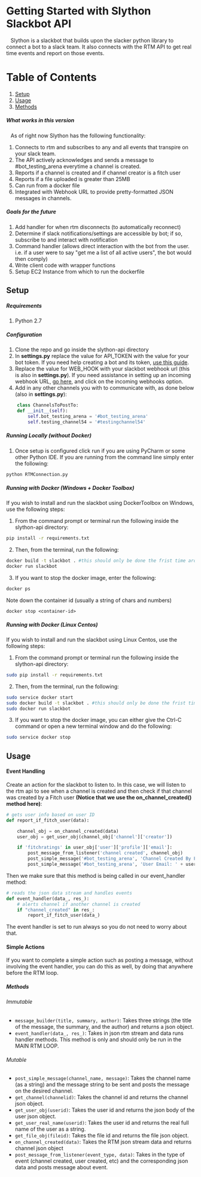 


# Getting Started with Slython Slackbot API
&nbsp;&nbsp; Slython is a slackbot that builds upon the slacker python library to connect a bot to a slack team. It also connects with the RTM API to get real time events and report on those events.


# Table of Contents
1. [Setup](#setup)
2. [Usage](#usage)
3. [Methods](#methods)


##### What works in this version
&nbsp;&nbsp; As of right now Slython has the following functionality:
1. Connects to rtm and subscribes to any and all events that transpire on your slack team.
2. The API actively acknowledges and sends a message to #bot_testing_arena everytime a channel is created.
3. Reports if a channel is created and if channel creator is a fitch user
4. Reports if a file uploaded is greater than 25MB
5. Can run from a docker file
6. Integrated with Webhook URL to provide pretty-formatted JSON messages in channels.

##### Goals for the future
1. Add handler for when rtm disconnects (to automatically reconnect)
2. Determine if slack notifications/settings are accessible by bot; if so, subscribe to and interact with notification
3. Command handler (allows direct interaction with the bot from the user. i.e. if a user were to say "get me a list of all active users", the bot would then comply)
4. Write client code with wrapper functions
5. Setup EC2 Instance from which to run the dockerfile


## Setup
##### Requirements
1. Python 2.7

##### Configuration
1. Clone the repo and go inside the slython-api directory
2. In **settings.py** replace the value for API_TOKEN with the value for your bot token. If you need help creating a bot and its token, [use this guide](https://imperiallabs.github.io/quick_landing.html#get-a-key).
3. Replace the value for WEB_HOOK with your slackbot webhook url (this is also in **settings.py**). If you need assistance
   in setting up an incoming webhook URL, [go here]( https://slack.com/apps/manage/custom-integrations), and click on the incoming webhooks option.
4. Add in any other channels you with to communicate with, as done below (also in **settings.py**):
```python
    class ChannelsToPostTo:
    def __init__(self):
        self.bot_testing_arena = '#bot_testing_arena'
        self.testing_channel54 = '#testingchannel54'
```
##### Running Locally (without Docker)

1. Once setup is configured click run if you are using PyCharm or some other Python IDE. If you are running from the command line simply enter the following:
 ```bash
 python RTMConnection.py
 ```

##### Running with Docker (Windows + Docker Toolbox)
If you wish to install and run the slackbot using DockerToolbox on Windows, use the following steps:

1. From the command prompt or terminal run the following inside the slython-api directory:
```bash
pip install -r requirements.txt
```
2. Then, from the terminal, run the following:
```bash
docker build -t slackbot . #this should only be done the frist time around. If you want to start the bot again, you do not need to enter this command
docker run slackbot
```
3. If you want to stop the docker image, enter the following:
```bash
docker ps
```
Note down the container id (usually a string of chars and numbers)
```
docker stop <container-id>
```

##### Running with Docker (Linux Centos)
If you wish to install and run the slackbot using Linux Centos, use the following steps:

1. From the command prompt or terminal run the following inside the slython-api directory:
```bash
sudo pip install -r requirements.txt
```
2. Then, from the terminal, run the following:
```bash
sudo service docker start
sudo docker build -t slackbot . #this should only be done the frist time around. If you want to start the bot again, you do not need to enter this command
sudo docker run slackbot
```
3. If you want to stop the docker image, you can either give the Ctrl-C command or open a new terminal window and do the following:
```bash
sudo service docker stop
```

## Usage
#### Event Handling
Create an action for the slackbot to listen to. In this case, we will listen to the rtm api to see when a channel
is created and then check if that channel was created by a Fitch user **(Notice that we use the on_channel_created() method here)**:
```python
# gets user info based on user ID
def report_if_fitch_user(data):

    channel_obj = on_channel_created(data)
    user_obj = get_user_obj(channel_obj['channel']['creator'])

    if 'fitchratings' in user_obj['user']['profile']['email']:
        post_message_from_listener('channel created', channel_obj)
        post_simple_message('#bot_testing_arena', 'Channel Created By Fitch User')
        post_simple_message('#bot_testing_arena', 'User Email: ' + user_obj['user']['profile']['email'])
```

Then we make sure that this method is being called in our event_handler method:
```python
# reads the json data stream and handles events
def event_handler(data_, res_):
    # alerts channel if another channel is created
    if "channel_created" in res_:
        report_if_fitch_user(data_)
```

The event handler is set to run always so you do not need to worry about that.

#### Simple Actions
If you want to complete a simple action such as posting a message, without involving the event handler, you can
do this as well, by doing that anywhere before the RTM loop.

##### Methods
###### Immutable
- ```message_builder(title, summary, author)```: Takes three strings (the title of the message, the summary, and the author)
and returns a json object.
- ```event_handler(data_, res_)```: Takes in json rtm stream and data runs handler methods. This method is only
and should only be run in the MAIN RTM LOOP.
###### Mutable
- ```post_simple_message(channel_name, message)```: Takes the channel name (as a string) and the message string to be sent
and posts the message on the desired channel.
- ```get_channel(channelid)```: Takes the channel id and returns the channel json object.
- ```get_user_obj(userid)```: Takes the user id and returns the json body of the user json object.
- ```get_user_real_name(userid)```: Takes the user id and returns the real full name of the user as a string.
- ```get_file_obj(fileid)```: Takes the file id and returns the file json object.
- ```on_channel_created(data)```: Takes the RTM json stream data and returns channel json object
- ```post_message_from_listener(event_type, data)```: Takes in the type of event
(channel created, user created, etc) and the corresponding json data and posts message about event.




 
